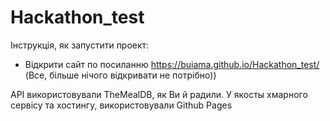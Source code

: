# Hackathon_test

Інструкція, як запустити проект:
* Відкрити сайт по посиланню https://buiama.github.io/Hackathon_test/
(Все, більше нічого відкривати не потрібно))

API використовували TheMealDB, як Ви й радили.
У якосты хмарного сервісу та хостингу, використовували Github Pages

